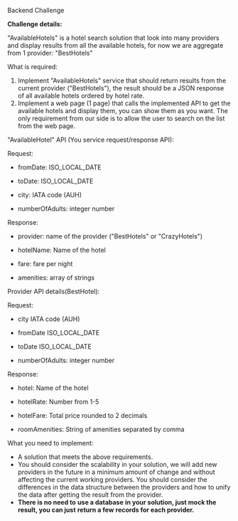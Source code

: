 Backend Challenge

**Challenge details:**

&quot;AvailableHotels&quot; is a hotel search solution that look into many providers and display results from all the available hotels, for now we are aggregate from 1 provider: &quot;BestHotels&quot;

What is required:

1. Implement &quot;AvailableHotels&quot; service that should return results from the current provider (&quot;BestHotels&quot;), the result should be a JSON response of all available hotels ordered by hotel rate.
2. Implement a web page (1 page) that calls the implemented API to get the available hotels and display them, you can show them as you want. The only requirement from our side is to allow the user to search on the list from the web page.

&quot;AvailableHotel&quot; API (You service request/response API):

Request:

- fromDate: ISO\_LOCAL\_DATE

- toDate: ISO\_LOCAL\_DATE

- city: IATA code (AUH)

- numberOfAdults: integer number

Response:

- provider: name of the provider (&quot;BestHotels&quot; or &quot;CrazyHotels&quot;)

- hotelName: Name of the hotel

- fare: fare per night

- amenities: array of strings

Provider API details(BestHotel):

Request:

- city IATA code (AUH)

- fromDate ISO\_LOCAL\_DATE

- toDate ISO\_LOCAL\_DATE

- numberOfAdults: integer number

Response:

- hotel: Name of the hotel

- hotelRate: Number from 1-5

- hotelFare: Total price rounded to 2 decimals

- roomAmenities: String of amenities separated by comma

What you need to implement:

- A solution that meets the above requirements.
- You should consider the scalability in your solution, we will add new providers in the future in a minimum amount of change and without affecting the current working providers. You should consider the differences in the data structure between the providers and how to unify the data after getting the result from the provider.
- **There is no need to**  **use a database**  **in your solution, just mock the result, you can just**  **return a few**  **records for each provider.**
